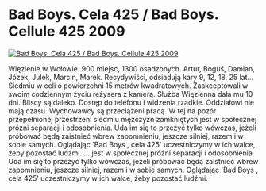 Bad Boys. Cela 425 / Bad Boys. Cellule 425 2009 
=============
[![Bad Boys. Cela 425 / Bad Boys. Cellule 425 2009 ](http://vidos.pl/images/player.gif)](http://vidos.pl/bad-boys-cela-425-bad-boys-cellule-425-2009)

 Więzienie w Wołowie. 900 miejsc, 1300 osadzonych. Artur, Boguś, Damian, Józek, Julek, Marcin, Marek. Recydywiści, odsiadują kary 9, 12, 18, 25 lat... Siedmiu w celi o powierzchni 15 metrów kwadratowych. Zaakceptowali w swoim codziennym życiu reżysera z kamerą. Służba Więzienna dała mu 10 dni. Bliscy są daleko. Dostęp do telefonu i widzenia rzadkie. Oddziałowi nie mają czasu. Wychowawcy są przeciążeni pracą. W tej na pozór przepełnionej przestrzeni siedmiu mężczyzn zamkniętych jest w społecznej próżni separacji i odosobnienia. Uda im się to przeżyć tylko wówczas, jeżeli próbować będą zaistnieć wbrew zapomnieniu, jeszcze silniej, razem i w sobie samych. Oglądając 'Bad Boys , cela 425' uczestniczymy w ich walce, żeby pozostać ludźmi.  ... jest w społecznej próżni separacji i odosobnienia. Uda im się to przeżyć tylko wówczas, jeżeli próbować będą zaistnieć wbrew zapomnieniu, jeszcze silniej, razem i w sobie samych. Oglądając 'Bad Boys , cela 425' uczestniczymy w ich walce, żeby pozostać ludźmi.
